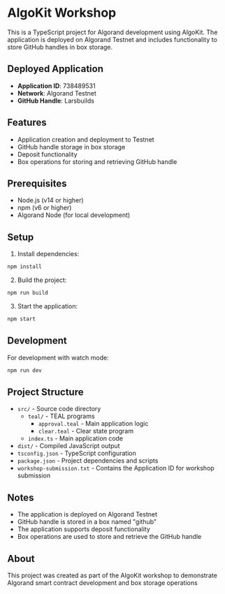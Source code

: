 # AlgoKit Workshop

This is a TypeScript project for Algorand development using AlgoKit. The application is deployed on Algorand Testnet and includes functionality to store GitHub handles in box storage.

## Deployed Application

- **Application ID**: 738489531
- **Network**: Algorand Testnet
- **GitHub Handle**: Larsbuilds

## Features

- Application creation and deployment to Testnet
- GitHub handle storage in box storage
- Deposit functionality
- Box operations for storing and retrieving GitHub handle

## Prerequisites

- Node.js (v14 or higher)
- npm (v6 or higher)
- Algorand Node (for local development)

## Setup

1. Install dependencies:
```bash
npm install
```

2. Build the project:
```bash
npm run build
```

3. Start the application:
```bash
npm start
```

## Development

For development with watch mode:
```bash
npm run dev
```

## Project Structure

- `src/` - Source code directory
  - `teal/` - TEAL programs
    - `approval.teal` - Main application logic
    - `clear.teal` - Clear state program
  - `index.ts` - Main application code
- `dist/` - Compiled JavaScript output
- `tsconfig.json` - TypeScript configuration
- `package.json` - Project dependencies and scripts
- `workshop-submission.txt` - Contains the Application ID for workshop submission

## Notes

- The application is deployed on Algorand Testnet
- GitHub handle is stored in a box named "github"
- The application supports deposit functionality
- Box operations are used to store and retrieve the GitHub handle

## About

This project was created as part of the AlgoKit workshop to demonstrate Algorand smart contract development and box storage operations 